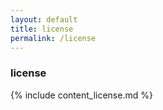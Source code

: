 ```yaml
---
layout: default
title: license
permalink: /license
---
```

### license
{% include content_license.md %}
